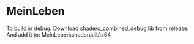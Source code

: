 # MeinLeben

To build in debug. Download shaderc_combined_debug.lib from release. And add it to: MeinLeben\shaderc\lib\x64
